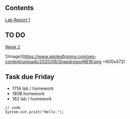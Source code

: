 ## Contents
[Lab Report 1](lab-report-1-week-2.html)


## TO DO
[Week 2](https://ucsd-cse15l-w22.github.io/week/week2/)

![Image](https://www.applesfromny.com/wp-content/uploads/2020/06/SnapdragonNEW.png =600x472)

## Task due Friday
* 171A lab / homework
* 180B homework
* 182 lab / homework

```
// code
System.out.print("Hello.");
```
